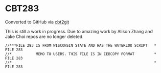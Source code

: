 # CBT283
Converted to GitHub via [cbt2git](https://github.com/wizardofzos/cbt2git)

This is still a work in progress. 
Due to amazing work by Alison Zhang and Jake Choi repos are no longer deleted.

```
//***FILE 283 IS FROM WISCONSIN STATE AND HAS THE WATERLOO SCRIPT   *   FILE 283
//*           MEMO TO USERS. THIS FILE IS IN IEBCOPY FORMAT         *   FILE 283
//*                                                                 *   FILE 283
```
